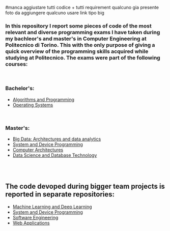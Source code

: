 #manca aggiustare tutti codice + tutti requirement qualcuno gia presente foto da aggiungere qualcuno usare link tipo big

### In this repository I report some pieces of code of the most relevant and diverse programming exams I have taken during my bachleor's and master's in Computer Engineering at Politecnico di Torino. This with the only purpose of giving a quick overview of the programming skills acquired while studying at Politecnico. The exams were part of the following courses:
<br>

### Bachelor's:

- [Algorithms and Programming](https://github.com/gioele-scaletta/Coding-Exams-Politecnico-di-Torino/tree/main/Algorithms_and_Programming)
- [Operating Systems](https://github.com/gioele-scaletta/Coding-Exams-Politecnico-di-Torino/tree/main/Operating_Systems)

<br>

### Master's:

- [Big Data: Architectures and data analytics](https://github.com/gioele-scaletta/Coding-Exams-Politecnico-di-Torino/tree/main/Big_Data_Architectures_an_data_analytics)
- [System and Device Programming](https://github.com/gioele-scaletta/Coding-Exams-Politecnico-di-Torino/tree/main/System_and_Device_Programming)
- [Computer Architectures](https://github.com/gioele-scaletta/Coding-Exams-Politecnico-di-Torino/tree/main/Computer_Architectures)
- [Data Science and Database Technology](https://github.com/gioele-scaletta/Coding-Exams-Politecnico-di-Torino/tree/main/Data_Science_and_Database_Technology)

<br>
<br>

## The code devoped during bigger team projects is reported in separate repositories:
- [Machine Learning and Deep Learning](https://github.com/gioele-scaletta/ML-DL-FPAR)
- [System and Device Programming](https://github.com/gioele-scaletta/Graph-Coloring-System-Device-Programming-Project)
- [Software Engineering](https://github.com/gioele-scaletta/EZShop-Software-Engineering-Project)
- [Web Applications](https://github.com/gioele-scaletta/Web-Applications-Exam)